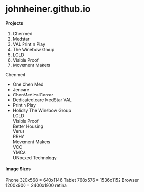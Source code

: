 # johnheiner.github.io

#### Projects
1. Chenmed
2. Medstar
3. VAL Print n Play
4. The Winebow Group
5. LCLD
6. Visible Proof
7. Movement Makers


Chenmed
 - One Chen Med
 - Jencare
 - ChenMedicalCenter
 - Dedicated.care
 MedStar
 VAL
 - Print n Play
 - Holiday
 The Winebow Group  
 LCLD  
 Visible Proof  
 Better Housing  
 Verus  
 RRHA  
 Movement Makers  
 VCC  
 YMCA  
 UNboxed Technology  


#### Image Sizes
Phone 320x568 = 640x1146
Tablet 768x576 = 1536x1152
Browser 1200x900 = 2400x1800 retina
